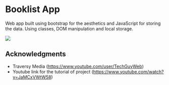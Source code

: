 # Booklist App

Web app built using bootstrap for the aesthetics and JavaScript for storing the data. Using classes, DOM manipulation and local storage.

![](https://i.imgur.com/oA4R3fH.gif)

## Acknowledgments

- Traversy Media (https://www.youtube.com/user/TechGuyWeb)
- Youtube link for the tutorial of project (https://www.youtube.com/watch?v=JaMCxVWtW58)
